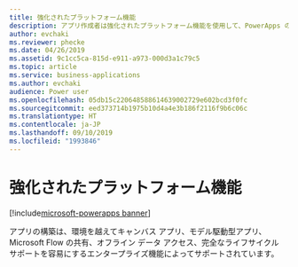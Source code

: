 ```yaml
---
title: 強化されたプラットフォーム機能
description: アプリ作成者は強化されたプラットフォーム機能を使用して、PowerApps のライフサイクル、統合、共有を管理できます。
author: evchaki
ms.reviewer: phecke
ms.date: 04/26/2019
ms.assetid: 9c1cc5ca-815d-e911-a973-000d3a1c79c5
ms.topic: article
ms.service: business-applications
ms.author: evchaki
audience: Power user
ms.openlocfilehash: 05db15c220648588614639002729e602bcd3f0fc
ms.sourcegitcommit: eed373714b1975b10d4a4e3b186f2116f9b6c06c
ms.translationtype: HT
ms.contentlocale: ja-JP
ms.lasthandoff: 09/10/2019
ms.locfileid: "1993846"
---
```

# <a name="enhanced-platform-capabilities"></a>強化されたプラットフォーム機能

[!include[microsoft-powerapps banner](../includes/microsoft-powerapps.md)]

アプリの構築は、環境を越えてキャンバス アプリ、モデル駆動型アプリ、Microsoft Flow の共有、オフライン データ アクセス、完全なライフサイクル サポートを容易にするエンタープライズ機能によってサポートされています。